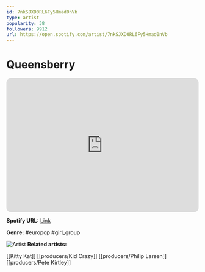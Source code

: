 ```yaml
---
id: 7nkSJXD0RL6Fy5Hmad0nVb
type: artist
popularity: 38
followers: 9912
url: https://open.spotify.com/artist/7nkSJXD0RL6Fy5Hmad0nVb
---
```

# Queensberry

<iframe style="border-radius:12px" src="https://open.spotify.com/embed/artist/7nkSJXD0RL6Fy5Hmad0nVb" width="100%" height="352" frameBorder="0" allowfullscreen="" allow="autoplay; clipboard-write; encrypted-media; fullscreen; picture-in-picture" loading="lazy"></iframe>

**Spotify URL:** [Link](https://open.spotify.com/artist/7nkSJXD0RL6Fy5Hmad0nVb)

**Genre:**  #europop #girl_group

![Artist](https://i.scdn.co/image/ab6761610000e5eb6e9c77c2b0aff723d4734c3b)
**Related artists:**

[[Kitty Kat]]
[[producers/Kid Crazy]]
[[producers/Philip Larsen]]
[[producers/Pete Kirtley]]
